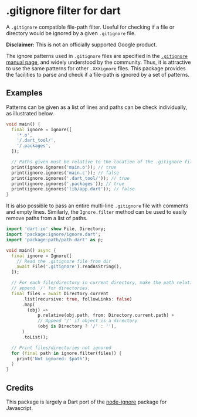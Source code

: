 .gitignore filter for dart
==========================

A `.gitignore` compatible file-path filter. Useful for checking if a file or
directory would be ignored by a given `.gitignore` file.

**Disclaimer:** This is not an officially supported Google product.

The ignore patterns used in `.gitignore` files are specified in the
[`.gitignore` manual page][1], and widely understood by the community.
Thus, it is attractive to use the same patterns for other `.XXXignore` files.
This package provides the facilities to parse and check if a file-path is
ignored by a set of patterns.

## Examples

Patterns can be given as a list of lines and paths can be check individually,
as illustrated below.

```dart
void main() {
  final ignore = Ignore([
    '*.o',
    '/.dart_tool/',
    '/.packages',
  ]);

  // Paths given must be relative to the location of the .gitignore file
  print(ignore.ignores('main.o')); // true
  print(ignore.ignores('main.c')); // false
  print(ignore.ignores('.dart_tool/')); // true
  print(ignore.ignores('.packages')); // true
  print(ignore.ignores('lib/app.dart')); // false
}
```

It is also possible to pass an entire multi-line `.gitignore` file with comments
and empty lines. Similarly, the `Ignore.filter` method can be used to easily
remove paths from a list of paths.

```dart
import 'dart:io' show File, Directory;
import 'package:ignore/ignore.dart';
import 'package:path/path.dart' as p;

void main() async {
  final ignore = Ignore([
    // Read the .gitignore file from dir
    await File('.gitignore').readAsString(),
  ]);

  // For each file/directory in current directory, make the path relative, and
  // append '/' for directories.
  final files = await Directory.current
      .list(recursive: true, followLinks: false)
      .map(
        (obj) =>
            p.relative(obj.path, from: Directory.current.path) +
            // Append '/' if object is a directory
            (obj is Directory ? '/' : ''),
      )
      .toList();

  // Print files/directories not ignored
  for (final path in ignore.filter(files)) {
    print('Not ignored: $path');
  }
}
```

## Credits
This package is largely a Dart port of the [node-ignore][2] package for
Javascript.

[1]: https://git-scm.com/docs/gitignore
[2]: https://github.com/kaelzhang/node-ignore
